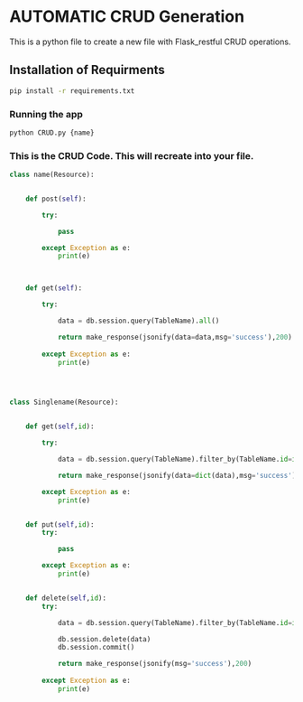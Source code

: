 # AUTOMATIC CRUD Generation

This is a python file to create a new file with Flask_restful CRUD operations.


## Installation of Requirments

```bash
pip install -r requirements.txt
```

### Running the app

```bash
python CRUD.py {name}
```

### This is the CRUD Code. This will recreate into your file.

```python
class name(Resource):


    def post(self):

        try:

            pass

        except Exception as e:
            print(e)



    def get(self):

        try:

            data = db.session.query(TableName).all()

            return make_response(jsonify(data=data,msg='success'),200)
            
        except Exception as e:
            print(e)




class Singlename(Resource):


    def get(self,id):

        try:

            data = db.session.query(TableName).filter_by(TableName.id=id).first()

            return make_response(jsonify(data=dict(data),msg='success'),200)

        except Exception as e:
            print(e)


    def put(self,id):
        try:

            pass

        except Exception as e:
            print(e)


    def delete(self,id):
        try:

            data = db.session.query(TableName).filter_by(TableName.id=id).first()

            db.session.delete(data)
            db.session.commit()

            return make_response(jsonify(msg='success'),200)
            
        except Exception as e:
            print(e)

```
